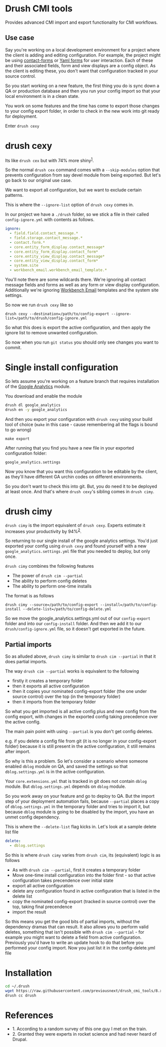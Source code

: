 # Drush CMI tools
Provides advanced CMI import and export functionality for CMI workflows.

## Use case
Say you're working on a local development environment for a project where the client is adding and editing configuration.
For example, the project might be using [contact-forms](https://drupal.org/project/contact_storage) or [Yaml forms](https://drupal.org/project/yaml_form) for user interaction. Each of these and their associated fields, form and view displays are a config object. As the client is editing these, you don't want that configuration tracked in your source control.

So you start working on a new feature, the first thing you do is sync down a QA or production database and then you run your config import so that your local environment is in a clean state. 

You work on some features and the time has come to export those changes to your config export folder, in order to check in the new work into git ready for deployment.

Enter `drush cexy`

# drush cexy
Its like `drush cex` but with 74% more shiny<sup>[1](#ref1)</sup>.

So the normal `drush cex` command comes with a `--skip-modules` option that prevents configuration from say devel module from being exported. But let's go back to our original use case.

We want to export all configuration, but we want to exclude certain patterns.

This is where the `--ignore-list` option of `drush cexy` comes in.

In our project we have a `./drush` folder, so we stick a file in their called `config-ignore.yml` with contents as follows.

```yml
ignore:
  - field.field.contact_message.*
  - field.storage.contact_message.*
  - contact.form.*
  - core.entity_form_display.contact_message*
  - core.entity_form_display.contact_form*
  - core.entity_view_display.contact_message*
  - core.entity_view_display.contact_form*
  - system.site
  - workbench_email.workbench_email_template.*
```

You'll note there are some wildcards there. We're ignoring all contact message fields and forms as well as any form or view display configuration. Additionally we're ignoring [Workbench Email](https://drupal.org/project/workbench_email) templates and the system site settings.

So now we run `drush cexy` like so

```
drush cexy --destination=/path/to/config-export --ignore-list=/path/to/drush/config-ignore.yml
```

So what this does is export the active configuration, and then apply the ignore list to remove unwanted configuration.

So now when you run `git status` you should only see changes you want to commit.

# Single install configuration
  
So lets assume you're working on a feature branch that requires installation of the [Google Analytics](https://drupal.org/project/google_analytics) module.

You download and enable the module

```bash
drush dl google_analytics
drush en -y google_analytics
```

And then you export your configuration with `drush cexy` using your build tool of choice (`make` in this case - cause remembering all the flags is bound to go wrong)

```
make export
```

After running that you find you have a new file in your exported configuration folder:

```
google_analytics.settings
```

Now you know that you want this configuration to be editable by the client, as they'll have different GA urchin codes on different environments.

So you don't want to check this into git. But, you do need it to be deployed at least once. And that's where `drush cexy`'s sibling comes in `drush cimy`.

# drush cimy

`drush cimy` is the import equivalent of `drush cexy`. Experts estimate it increases your productivity by 94%<sup>[2](#ref2)</sup>.

So returning to our single install of the google analytics settings. You'd just exported your config using `drush cexy` and found yourself with a new `google_analytics.settings.yml` file that you needed to deploy, but only once.

`drush cimy` combines the following features

* The power of `drush cim --partial`
* The ability to perform config deletes
* The ability to perform one-time installs

The format is as follows

```
drush cimy --source=/path/to/config-export --install=/path/to/config-install --delete-list=/path/to/config-delete.yml
```

So we move the google_analytics.settings.yml out of our `config-export` folder and into our `config-install` folder. And then we add it to our `drush/config-ignore.yml` file, so it doesn't get exported in the future.

## Partial imports

So as alluded above, `drush cimy` is similar to `drush cim --partial` in that it does partial imports. 

The way `drush cim --partial` works is equivalent to the following

* firstly it creates a temporary folder
* then it exports all active configuration
* then it copies your nominated config-export folder (the one under source control) over the top (in the temporary folder)
* then it imports from the temporary folder

So what you get imported is all active config plus and new config from the config export, with changes in the exported config taking precedence over the active config.

The main pain point with using `--partial` is you don't get config deletes.

e.g. if you delete a config file from git (it is no longer in your config-export folder) because it is still present in the active configuration, it still remains after import.

So why is this a problem. So let's consider a scenario where someone enabled `dblog` module on QA, and saved the settings so that `dblog.settings.yml` is in the active configuration.
 
Your `core.extensions.yml` that is tracked in git does not contain `dblog` module. But `dblog.settings.yml` depends on `dblog` module.

So you work away on your feature and go to deploy to QA. But the import step of your deployment automation fails, because `--partial` places a copy of `dblog.settings.yml` in the temporary folder and tries to import it, but because `dblog` module is going to be disabled by the import, you have an unmet config dependency.

This is where the `--delete-list` flag kicks in. Let's look at a sample delete list file

```yml
delete:
  - dblog.settings
```

So this is where `drush cimy` varies from `drush cim`, its (equivalent) logic is as follows

* As with `drush cim --partial`, first it creates a temporary folder
* Move one-time install configuration into the folder first - so that active configuration takes precendence over initial state
* export all active configuration
* delete any configuration found in active configuration that is listed in the delete list
* copy the nominated config-export (tracked in source control) over the top, taking final precendence
* import the result

So this means you get the good bits of partial imports, without the dependency dramas that can result. It also allows you to perform valid deletes, something that isn't possible with `drush cim --partial` - for example you might want to delete a field from active configuration. Previously you'd have to write an update hook to do that before you performed your config import. Now you just list it in the config-delete.yml file 

# Installation

```bash
cd ~/.drush
wget https://raw.githubusercontent.com/previousnext/drush_cmi_tools/8.x-1.x/drush_cmi_tools.drush.inc
drush cc drush
```

# References

* <a name="ref1"></a>1. According to a random survey of this one guy I met on the train.
* <a name="ref2"></a>2. Granted they were experts in rocket science and had never heard of Drupal.
